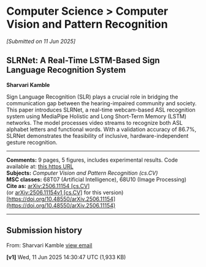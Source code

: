 # Computer Science > Computer Vision and Pattern Recognition

*[Submitted on 11 Jun 2025]*

## SLRNet: A Real-Time LSTM-Based Sign Language Recognition System

**Sharvari Kamble**

Sign Language Recognition (SLR) plays a crucial role in bridging the communication gap between the hearing-impaired community and society. This paper introduces SLRNet, a real-time webcam-based ASL recognition system using MediaPipe Holistic and Long Short-Term Memory (LSTM) networks. The model processes video streams to recognize both ASL alphabet letters and functional words. With a validation accuracy of 86.7%, SLRNet demonstrates the feasibility of inclusive, hardware-independent gesture recognition.

---

**Comments:** 9 pages, 5 figures, includes experimental results. Code available at: [this https URL](#)  
**Subjects:** *Computer Vision and Pattern Recognition (cs.CV)*  
**MSC classes:** 68T07 (Artificial Intelligence), 68U10 (Image Processing)  
**Cite as:** [arXiv:2506.11154 \[cs.CV\]](https://arxiv.org/abs/2506.11154)  
(or [arXiv:2506.11154v1 \[cs.CV\]](https://arxiv.org/abs/2506.11154v1) for this version)  
[https://doi.org/10.48550/arXiv.2506.11154](https://doi.org/10.48550/arXiv.2506.11154)

---

## Submission history

From: Sharvari Kamble [view email](#)  

**\[v1\]** Wed, 11 Jun 2025 14:30:47 UTC (1,933 KB)
